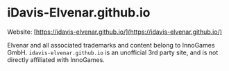 # iDavis-Elvenar.github.io

Website: [https://idavis-elvenar.github.io/](https://idavis-elvenar.github.io/)

Elvenar and all associated trademarks and content belong to InnoGames GmbH. `idavis-elvenar.github.io` is an unofficial 3rd party site, and is not directly affiliated with InnoGames.
